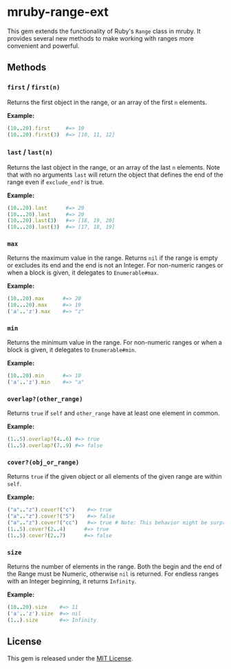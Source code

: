 # mruby-range-ext

This gem extends the functionality of Ruby's `Range` class in mruby. It provides several new methods to make working with ranges more convenient and powerful.

## Methods

### `first` / `first(n)`

Returns the first object in the range, or an array of the first `n` elements.

**Example:**

```ruby
(10..20).first     #=> 10
(10..20).first(3)  #=> [10, 11, 12]
```

### `last` / `last(n)`

Returns the last object in the range, or an array of the last `n` elements. Note that with no arguments `last` will return the object that defines the end of the range even if `exclude_end?` is true.

**Example:**

```ruby
(10..20).last      #=> 20
(10...20).last     #=> 20
(10..20).last(3)   #=> [18, 19, 20]
(10...20).last(3)  #=> [17, 18, 19]
```

### `max`

Returns the maximum value in the range. Returns `nil` if the range is empty or excludes its end and the end is not an Integer. For non-numeric ranges or when a block is given, it delegates to `Enumerable#max`.

**Example:**

```ruby
(10..20).max      #=> 20
(10...20).max     #=> 19
('a'..'z').max    #=> "z"
```

### `min`

Returns the minimum value in the range. For non-numeric ranges or when a block is given, it delegates to `Enumerable#min`.

**Example:**

```ruby
(10..20).min      #=> 10
('a'..'z').min    #=> "a"
```

### `overlap?(other_range)`

Returns `true` if `self` and `other_range` have at least one element in common.

**Example:**

```ruby
(1..5).overlap?(4..6) #=> true
(1..5).overlap?(7..9) #=> false
```

### `cover?(obj_or_range)`

Returns `true` if the given object or all elements of the given range are within `self`.

**Example:**

```ruby
("a".."z").cover?("c")    #=> true
("a".."z").cover?("5")    #=> false
("a".."z").cover?("cc")   #=> true # Note: This behavior might be surprising for strings.
(1..5).cover?(2..4)      #=> true
(1..5).cover?(2..7)      #=> false
```

### `size`

Returns the number of elements in the range. Both the begin and the end of the Range must be Numeric, otherwise `nil` is returned. For endless ranges with an Integer beginning, it returns `Infinity`.

**Example:**

```ruby
(10..20).size    #=> 11
('a'..'z').size  #=> nil
(1..).size       #=> Infinity
```

## License

This gem is released under the [MIT License](LICENSE).

```

```
